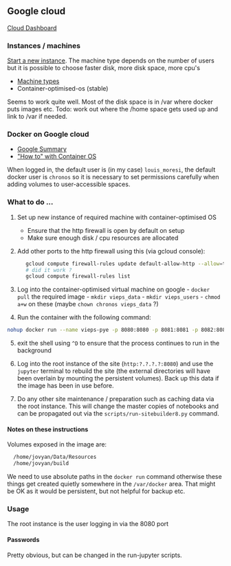 ## Google cloud

[Cloud Dashboard](https://console.cloud.google.com/home/dashboard?project=iconic-works-162100)

### Instances / machines

[Start a new instance](https://cloud.google.com/compute/docs/instances/create-start-instance).
The machine type depends on the number of users but it is possible to choose faster disk, more
disk space, more cpu's

  - [Machine types](https://cloud.google.com/compute/docs/machine-types)
  - Container-optimised-os (stable)

Seems to work quite well. Most of the disk space is in /var where docker puts images etc.
Todo: work out where the /home space gets used up and link to /var if needed.

### Docker on Google cloud

  - [Google Summary](https://cloud.google.com/compute/docs/containers/)
  - ["How to" with Container OS](https://cloud.google.com/container-optimized-os/docs/how-to/)

When logged in, the default user is (in my case) `louis_moresi`, the default docker user is `chronos` so
it is necessary to set permissions carefully when adding volumes to user-accessible spaces.

### What to do ...

  1. Set up new instance of required machine with container-optimised OS
      - Ensure that the http firewall is open by default on setup
      - Make sure enough disk / cpu resources are allocated

  2. Add other ports to the http firewall using this (via gcloud console):
``` sh
      gcloud compute firewall-rules update default-allow-http --allow=tcp:80,tcp:8080-8092
      # did it work ?
      gcloud compute firewall-rules list
```

  3. Log into the container-optimised virtual machine on google
    - `docker pull` the required image
    - `mkdir vieps_data`
    - `mkdir vieps_users`
    - `chmod a+w` on these (maybe `chown chronos vieps_data` ?)

  4. Run the container with the following command:
```sh
nohup docker run --name vieps-pye -p 8080:8080 -p 8081:8081 -p 8082:8082 -p 8083:8083 -p 8084:8084 -p 8085:8085 -p 8086:8086 -p 8087:8087 -p 8088:8088 -p 8089:8089 -p 8090:8090 -p 8091:8091 -p 8092:8092  -v /home/louis_moresi/vieps_data:/home/jovyan/Data/Resources -v /home/louis_moresi/vieps_users:/home/jovyan/build lmoresi/docker-vieps-pye-8user:2018.1 &
```
  5. exit the shell using `^D` to ensure that the process continues to run in the background

  6. Log into the root instance of the site (`http:?.?.?.?:8080`) and use the `jupyter` terminal to rebuild the site (the external directories will have been overlain by mounting the persistent volumes). Back up this data if the image has been in use before.

  7. Do any other site maintenance / preparation such as caching data via the root instance. This will change the master copies of notebooks and can be propagated out via the `scripts/run-sitebuilder8.py` command.

#### Notes on these instructions

Volumes exposed in the image are:

``` sh
  /home/jovyan/Data/Resources
  /home/jovyan/build
```
We need to use absolute paths in the `docker run` command
otherwise these things get created quietly somewhere in the `/var/docker` area.
That might be OK as it would be persistent, but not helpful for backup etc.

### Usage

The root instance is the user logging in via the 8080 port

#### Passwords

Pretty obvious, but can be changed in the run-jupyter scripts.
